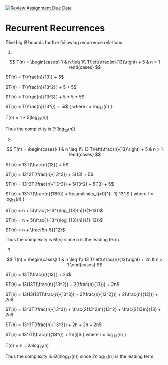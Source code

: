 [![Review Assignment Due Date](https://classroom.github.com/assets/deadline-readme-button-24ddc0f5d75046c5622901739e7c5dd533143b0c8e959d652212380cedb1ea36.svg)](https://classroom.github.com/a/8KYthzwp)
# Recurrent Recurrences

Give big $\Theta$ bounds for the following recurrence relations.

1.
$$ T(n) =
    \begin{cases}
        1 & n \leq 1\\
        T\left(\frac{n}{13}\right) + 5 & n > 1
    \end{cases}
$$

$T(n) = T(\frac{n}{13}) + 5$

$T(n) = T(\frac{n}{13^2}) + 5 + 5$

$T(n) = T(\frac{n}{13^3}) + 5 + 5 + 5$

$T(n) = T(\frac{n}{13^i}) + 5i$    { where $i = \log_{13}(n)$ }

$T(n) = 1 + 5(\log_{13}(n))$

Thus the completity is $\Theta(\log_{13}(n))$

2.
$$ T(n) =
    \begin{cases}
        1 & n \leq 1\\
        13 T\left(\frac{n}{13}\right) + 5 & n > 1
    \end{cases}
$$

$T(n) = 13T(\frac{n}{13}) + 5$

$T(n) = 13^2T(\frac{n}{13^2}) + 5(13) + 5$

$T(n) = 13^3T(\frac{n}{13^3}) + 5(13^2) + 5(13) + 5$

$T(n) = 13^iT(\frac{n}{13^i}) + 5\sum\limits_{j=0}^{i-1} 13^j$    { where $i = \log_{13}(n)$ }

$T(n) = n + 5(\frac{1-13^{\log_{13}(n)}}{1-13})$

$T(n) = n + 5(\frac{1-13^{\log_{13}(n)}}{1-13})$

$T(n) = n + \frac{5n-5}{12}$

Thus the complexity is $\Theta(n)$ since n is the leading term.

3.
$$ T(n) =
    \begin{cases}
        1 & n \leq 1\\
        13 T\left(\frac{n}{13}\right) + 2n & n > 1
    \end{cases}
$$

$T(n) = 13T(\frac{n}{13}) + 2n$

$T(n) = 13(13T(\frac{n}{13^2}) + 2(\frac{n}{13})) + 2n$

$T(n) = 13(13(13T(\frac{n}{13^3}) + 2(\frac{n}{13^2})) + 2(\frac{n}{13})) + 2n$

$T(n) = 13^3T(\frac{n}{13^3}) + \frac{2(13^2)n}{13^2} + \frac{2(13)n}{13} + 2n$

$T(n) = 13^3T(\frac{n}{13^3}) + 2n + 2n + 2n$

$T(n) = 13^iT(\frac{n}{13^i}) + 2n(i)$    { where $i = \log_{13}(n)$ }

$T(n) = n + 2n\log_{13}(n)$

Thus the complexity is $\Theta(n\log_{13}(n))$ since $2n\log_{13}(n)$ is the leading term.
